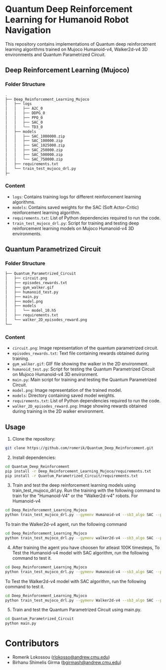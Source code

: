 # Quantum Deep Reinforcement Learning for Humanoid Robot Navigation

This repository contains implementations of Quantum deep reinforcement learning algorithms trained on Mujoco Humanoid-v4, Walker2d-v4 3D environments and Quantum Parametrized Circuit.

## Deep Reinforcement Learning (Mujoco)

### Folder Structure

```bash
.
├── Deep_Reinforcement_Learning_Mujoco
│   ├── logs
│   │   ├── A2C_0
│   │   ├── DDPG_0
│   │   ├── PPO_0
│   │   ├── SAC_0
│   │   └── TD3_0
│   ├── models
│   │   ├── SAC_1000000.zip
│   │   ├── SAC_100000.zip
│   │   ├── SAC_1025000.zip
│   │   ├── SAC_250000.zip
│   │   ├── SAC_500000.zip
│   │   └── SAC_750000.zip
│   ├── requirements.txt
│   └── train_test_mujoco_drl.py
├─
```


### Content
- `logs`: Contains training logs for different reinforcement learning algorithms.
- `models`: Contains saved weights for the SAC (Soft Actor-Critic) reinforcement learning algorithm.
- `requirements.txt`: List of Python dependencies required to run the code.
- `train_test_mujoco_drl.py`: Script for training and testing deep reinforcement learning models on Mujoco Humanoid-v4 3D environments.

## Quantum Parametrized Circuit

### Folder Structure

```bash
├── Quantum_Parametrized_Circuit
│   ├── circuit.png
│   ├── episodes_rewards.txt
│   ├── gym_walker.gif
│   ├── humanoid_test.py
│   ├── main.py
│   ├── model.png
│   ├── models
│   │   └── model_10.h5
│   ├── requirements.txt
│   └── walker_2D_episodes_reward.png
└──
```


### Content
- `circuit.png`: Image representation of the quantum parametrized circuit.
- `episodes_rewards.txt`: Text file containing rewards obtained during training.
- `gym_walker.gif`: GIF file showing the walker in the 2D environment.
- `humanoid_test.py`: Script for testing the Quantum Parametrized Circuit on Mujoco Humanoid-v4 3D environment.
- `main.py`: Main script for training and testing the Quantum Parametrized Circuit.
- `model.png`: Image representation of the trained model.
- `models`: Directory containing saved model weights.
- `requirements.txt`: List of Python dependencies required to run the code.
- `walker_2D_episodes_reward.png`: Image showing rewards obtained during training in the 2D walker environment.

## Usage
1. Clone the repository:

```bash
git clone https://github.com/romerik/Quantum_Deep_Reinforcement.git
```

2. Install dependencies:

```bash
cd Quantum_Deep_Reinforcement
pip install -r Deep_Reinforcement_Learning_Mujoco/requirements.txt
pip install -r Quantum_Parametrized_Circuit/requirements.txt
```

3. Train and test the deep reinforcement learning models using train_test_mujoco_drl.py.
   Run the training with the following command to train for the "Humanoid-V4" or the "Walker2d-v4" robots.
   For Humanoid-v4
```bash
cd Deep_Reinforcement_Learning_Mujoco
python train_test_mujoco_drl.py --gymenv Humanoid-v4 --sb3_algo SAC --policy_type MlpPolicy --learning_rate 0.003 --train  
```
   To train the Walker2d-v4 agent, run the following command
```bash
cd Deep_Reinforcement_Learning_Mujoco
python train_test_mujoco_drl.py --gymenv walker2d-v4 --sb3_algo SAC --policy_type MlpPolicy --learning_rate 0.003 --train  
```
4. After training the agent you have choosen for atleast 100K timesteps, 
   To Test the Humanoid-v4 model with SAC algorithm, run the following command to test it.
```bash
cd Deep_Reinforcement_Learning_Mujoco
python train_test_mujoco_drl.py --gymenv Humanoid-v4 --sb3_algo SAC --policy_type MlpPolicy --learning_rate 0.001 --test ./models/SAC_100000.zip
```
   To Test the Walker2d-v4 model with SAC algorithm, run the following command to test it.
```bash
cd Deep_Reinforcement_Learning_Mujoco
python train_test_mujoco_drl.py --gymenv Walker2d-v4 --sb3_algo SAC --policy_type MlpPolicy --learning_rate 0.001 --test ./models/SAC_100000.zip
```
5. Train and test the Quantum Parametrized Circuit using main.py.

```bash
cd Quantum_Parametrized_Circuit
python main.py
```

# Contributors
- Romerik Lokossou (rlokosso@andrew.cmu.edu)
- Birhanu Shimelis Girma (bgirmash@andrew.cmu.edu)


